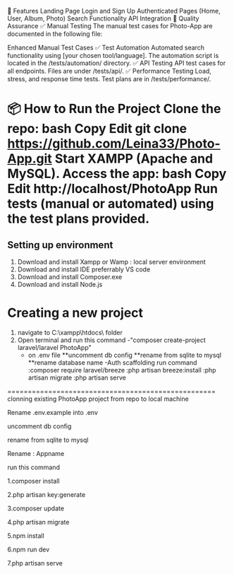 
🔐 Features
Landing Page
Login and Sign Up
Authenticated Pages (Home, User, Album, Photo)
Search Functionality
API Integration
🧪 Quality Assurance
✅ Manual Testing
The manual test cases for Photo-App are documented in the following file:

Enhanced Manual Test Cases
✅ Test Automation
Automated search functionality using [your chosen tool/language].
The automation script is located in the /tests/automation/ directory.
✅ API Testing
API test cases for all endpoints.
Files are under /tests/api/.
✅ Performance Testing
Load, stress, and response time tests.
Test plans are in /tests/performance/.

📦 How to Run the Project
Clone the repo:
bash
Copy
Edit
git clone https://github.com/Leina33/Photo-App.git
Start XAMPP (Apache and MySQL).
Access the app:
bash
Copy
Edit
http://localhost/PhotoApp
Run tests (manual or automated) using the test plans provided.
=======
Setting up environment
----------------------------------------------------------------
1. Download and install Xampp or Wamp : local server environment
2. Download and install IDE preferrably VS code
3. Download and install Composer.exe
4. Download and install Node.js

Creating a new project
==================================================
1. navigate to C:\xampp\htdocs\ folder
2. Open terminal and run this command
   -"composer create-project laravel/laravel PhotoApp"
   - on .env file
       **uncomment db config 
       **rename from sqlite to mysql
       **rename database name
    -Auth scaffolding
      run command
      :composer require laravel/breeze
      :php artisan breeze:install
      :php artisan migrate
      :php artisan serve



===================================================
clonning existing PhotoApp project from repo to local machine

Rename .env.example into .env

uncomment db config 

rename from sqlite to mysql

Rename : Appname 

run this command 

1.composer install

2.php artisan key:generate

3.composer update

4.php artisan migrate

5.npm install

6.npm run dev

7.php artisan serve
